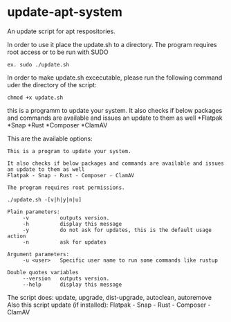 # update-apt-system
An update script for apt respositories.

In order to use it place the update.sh to a directory.
The program requires root access or to be run with SUDO


```
ex. sudo ./update.sh
```

In order to make update.sh excecutable, please run the following command uder the directory of the script:

```
chmod +x update.sh
```

this is a programm to update your system.
It also checks if below packages and commands are available and issues an update to them as well
*Flatpak
*Snap
*Rust
*Composer
*ClamAV

This are the available options:

```
This is a program to update your system.

It also checks if below packages and commands are available and issues an update to them as well
Flatpak - Snap - Rust - Composer - ClamAV

The program requires root permissions.

./update.sh -[v|h|y|n|u]

Plain parameters:
	 -v 		 outputs version.
	 -h 		 display this message
	 -y 		 do not ask for updates, this is the default usage action
	 -n 		 ask for updates

Argument parameters:
	 -u <user> 	 Specific user name to run some commands like rustup

Double quotes variables
	 --version 	 outputs version.
	 --help 	 display this message
```

The script does:
update, upgrade, dist-upgrade, autoclean, autoremove
Also this script update (if installed):
Flatpak - Snap - Rust - Composer - ClamAV
